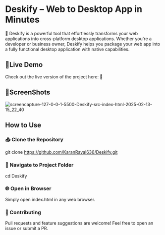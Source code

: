 <h1>Deskify – Web to Desktop App in Minutes</h1>

🚀 Deskify is a powerful tool that effortlessly transforms your web applications into cross-platform desktop applications. Whether you're a developer or business owner, Deskify helps you package your web app into a fully functional desktop application with native capabilities.
 
<h2>🔗Live Demo</h2>

Check out the live version of the project here:
🔗 

<h2>📸ScreenShots</h2>

![screencapture-127-0-0-1-5500-Deskify-src-index-html-2025-02-13-15_22_40](https://github.com/user-attachments/assets/06f2d704-29ab-44fd-a76b-bdd6e7c92167)



<h2>How to Use</h2>

<h3>📥 Clone the Repository</h3>

git clone https://github.com/KaranRaval636/Deskify.git

<h3>📂 Navigate to Project Folder</h3>

cd Deskify

<h3>🌐 Open in Browser</h3>

Simply open index.html in any web browser.

<h3>🤝 Contributing</h3>

Pull requests and feature suggestions are welcome! Feel free to open an issue or submit a PR.





